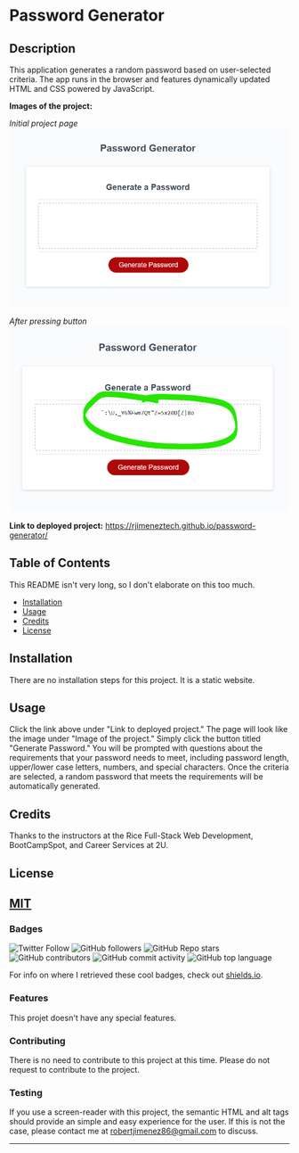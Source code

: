 # Password Generator

## Description 

This application generates a random password based on user-selected criteria. The app runs in the browser and features dynamically updated HTML and CSS powered by JavaScript.

**Images of the project:**

*Initial project page*
![image](/assets/images/screenshot-unused-app.png)

*After pressing button*
![image](/assets/images/screenshot-used-app.png)

**Link to deployed project:**
https://rjimeneztech.github.io/password-generator/

## Table of Contents

This README isn't very long, so I don't elaborate on this too much.

* [Installation](#installation)
* [Usage](#usage)
* [Credits](#credits)
* [License](#license)


## Installation

There are no installation steps for this project. It is a static website. 

## Usage

Click the link above under "Link to deployed project." The page will look like the image under "Image of the project." Simply click the button titled "Generate Password." You will be prompted with questions about the requirements that your password needs to meet, including password length, upper/lower case letters, numbers, and special characters. Once the criteria are selected, a random password that meets the requirements will be automatically generated.

## Credits

Thanks to the instructors at the Rice Full-Stack Web Development, BootCampSpot, and Career Services at 2U. 

## License

[MIT](LICENSE)
---

### Badges

![Twitter Follow](https://img.shields.io/twitter/follow/rjimeneztech?style=social)  ![GitHub followers](https://img.shields.io/github/followers/rjimeneztech?style=social)  ![GitHub Repo stars](https://img.shields.io/github/stars/rjimeneztech/rj-horiseon-accessibility-refactoring?style=social)  ![GitHub contributors](https://img.shields.io/github/contributors/rjimeneztech/rj-horiseon-accessibility-refactoring)  ![GitHub commit activity](https://img.shields.io/github/commit-activity/y/rjimeneztech/rj-horiseon-accessibility-refactoring)  ![GitHub top language](https://img.shields.io/github/languages/top/rjimeneztech/rj-horiseon-accessibility-refactoring)  

For info on where I retrieved these cool badges, check out [shields.io](https://shields.io/).

### Features

This projet doesn't have any special features. 

### Contributing 

There is no need to contribute to this project at this time. Please do not request to contribute to the project.

### Testing

If you use a screen-reader with this project, the semantic HTML and alt tags should provide an simple and easy experience for the user. If this is not the case, please contact me at robertjimenez86@gmail.com to discuss. 

--- 
